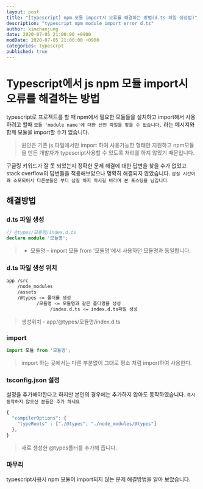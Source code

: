 ```yaml
---
layout: post
title: "[typescript] npm 모듈 import시 오류를 해결하는 방법(d.ts 파일 생성법)"
description: "typescript npm module import error d.ts"
author: kimchanjung
date: 2020-07-05 21:00:00 +0900
modDate: 2020-07-05 21:00:00 +0900
categories: typescrpt
published: true
---
```


# Typescript에서 js npm 모듈 import시 오류를 해결하는 방법
typescript로 프로젝트를 할 때 npm에서 필요한 모듈들을 설치하고 import해서 사용하려고 할때 `모듈 'module name'에 대한 선언 파일을 찾을 수 없습니다.` 라는 메시지와 함께 모듈을 import할 수가 없습니다.
> 원인은 기존 js 파일에서만 import 하여 사용가능한 형태만 지원하고 npm모듈을 만든 개발자가 typescript사용할 수 있도록 처리를 하지 않았기 때문입니다.

구글링 키워드가 잘 못 되었는지 정확한 문제 해결에 대한 답변을 찾을 수가 없었고 stack overflow의 답변들을 적용해보았으나 명확히 해결되지 않았습니다. `삽질 시간이 꽤 소모되어서 다른분들은 부디 삽질 하지 마시길 바라며 본 포스팅을 남깁니다`.

## 해결방법
### d.ts 파일 생성
```typescript
// @types/모듈명/index.d.ts 
declare module '모듈명';
```
> - 모듈명 - import 모듈 from '모듈명'에서 사용하던 모듈명과 동일합니다.

### d.ts 파일 생성 위치
```bash
app /src
    /node_modules
    /assets
    /@types <= 폴더를 생성
           /모듈명 <= 모듈명과 같은 폴더명을 생성
                /index.d.ts <= index.d.ts파일 생성
```
> 생성위치 - app/@types/모듈명/index.d.ts 

### import
```typescript
import 모듈 from '모듈명';
```
> import 하는 곳에서는 다른 부분없이 그대로 평소 처럼 import하여 사용한다.

### tsconfig.json 설정
설정을 추가해야한다고 하지만 본인의 경우에는 추가하지 않아도 동작하였습니다. `혹시 동작하지 않으신 분들은 추가 하세요`
```javascript
{
  "compilerOptions": {
    "typeRoots" : ["./@types", "./node_modules/@types"]
  },
}
```
> 새로 생성한 @types폴터를 추가해 줍니다.

### 마무리
typescript사용시 npm 모듈이 import되지 않는 문제 해결방법을 알아 보았습니다.